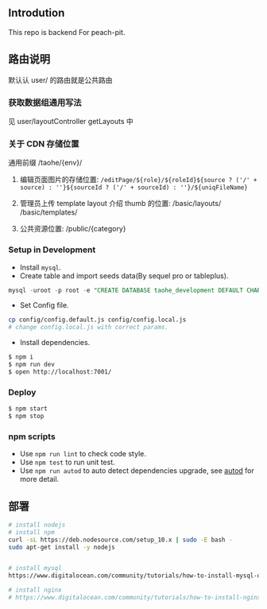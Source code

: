 ## Introdution
This repo is backend For peach-pit.

## 路由说明
默认认 user/ 的路由就是公共路由

### 获取数据组通用写法
见 user/layoutController getLayouts 中

### 关于 CDN 存储位置
通用前缀 /taohe/{env}/

1. 编辑页面图片的存储位置: 
    `/editPage/${role}/${roleId}${source ? ('/' + source) : ''}${sourceId ? ('/' + sourceId) : ''}/${uniqFileName}`

2.  管理员上传 template layout 介绍 thumb 的位置: 
    /basic/layouts/
    /basic/templates/

3. 公共资源位置: 
    /public/{category}    

### Setup in Development

- Install `mysql`.
- Create table and import seeds data(By sequel pro or tableplus).

```sql
mysql -uroot -p root -e "CREATE DATABASE taohe_development DEFAULT CHARSET utf8"
```

- Set Config file.

```bash
cp config/config.default.js config/config.local.js
# change config.local.js with correct params.
```

- Install dependencies.
```bash
$ npm i
$ npm run dev
$ open http://localhost:7001/
```

### Deploy

```bash
$ npm start
$ npm stop
```

### npm scripts

- Use `npm run lint` to check code style.
- Use `npm test` to run unit test.
- Use `npm run autod` to auto detect dependencies upgrade, see [autod](https://www.npmjs.com/package/autod) for more detail.


[egg]: https://eggjs.org


## 部署

```bash
# install nodejs
# install npm
curl -sL https://deb.nodesource.com/setup_10.x | sudo -E bash -
sudo apt-get install -y nodejs


# install mysql
https://www.digitalocean.com/community/tutorials/how-to-install-mysql-on-ubuntu-16-04

# install nginx 
# https://www.digitalocean.com/community/tutorials/how-to-install-nginx-on-ubuntu-16-04

```

